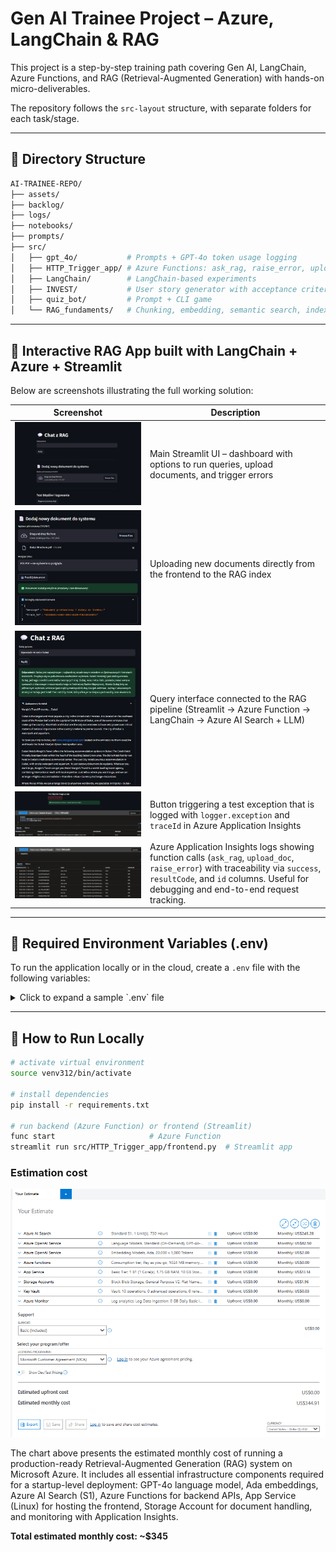 # Gen AI Trainee Project – Azure, LangChain & RAG

This project is a step-by-step training path covering Gen AI, LangChain, Azure Functions, and RAG (Retrieval-Augmented Generation) with hands-on micro-deliverables.

The repository follows the `src-layout` structure, with separate folders for each task/stage.

---

## 📁 Directory Structure

```bash
AI-TRAINEE-REPO/
├── assets/               
├── backlog/              
├── logs/                 
├── notebooks/            
├── prompts/              
├── src/
│   ├── gpt_4o/           # Prompts + GPT-4o token usage logging
│   ├── HTTP_Trigger_app/ # Azure Functions: ask_rag, raise_error, upload_doc
│   ├── LangChain/        # LangChain-based experiments
│   ├── INVEST/           # User story generator with acceptance criteria
│   ├── quiz_bot/         # Prompt + CLI game
│   └── RAG_fundaments/   # Chunking, embedding, semantic search, indexing
```

---

## 🧠 Interactive RAG App built with LangChain + Azure + Streamlit

Below are screenshots illustrating the full working solution:

| Screenshot | Description |
|-----------|-------------|
| ![mainpage](src/HTTP_Trigger_app/photos/mainpage.png) | Main Streamlit UI – dashboard with options to run queries, upload documents, and trigger errors |
| ![doc_save](src/HTTP_Trigger_app/photos/doc_save.png) | Uploading new documents directly from the frontend to the RAG index |
| ![ask_rag_dubai](src/HTTP_Trigger_app/photos/ask_rag_dubai.png) | Query interface connected to the RAG pipeline (Streamlit → Azure Function → LangChain → Azure AI Search + LLM) |
| ![raise_error](src/HTTP_Trigger_app/photos/raise_error.png) | Button triggering a test exception that is logged with `logger.exception` and `traceId` in Azure Application Insights |
| ![request](src/HTTP_Trigger_app/photos/request.png) | Azure Application Insights logs showing function calls (`ask_rag`, `upload_doc`, `raise_error`) with traceability via `success`, `resultCode`, and `id` columns. Useful for debugging and end-to-end request tracking. |

---

## 🔐 Required Environment Variables (.env)

To run the application locally or in the cloud, create a `.env` file with the following variables:

<details>
<summary>Click to expand a sample `.env` file</summary>

```env
# Azure OpenAI
API_KEY=...
API_BASE=https://<your-endpoint>.openai.azure.com
API_VERSION=2025-01-01-preview
DEPLOYMENT_NAME=gpt-4o

# Embedding
DEPLOYMENT_NAME_FOR_EMBEDDINGS=text-embedding-ada-002
EMBEDDING_MODEL_NAME=text-embedding-ada-002

# Azure AI Search (vector index)
INDEX_NAME=index-marcin
URL_RAG=https://rag-marcin.search.windows.net
API_KEY_SEARCH=...

# Azure AI Search (semantic index)
INDEX_NAME_SEM=rag-marcin-sem
URL_RAG_SEM=https://rag-marcin-sem.search.windows.net
API_KEY_SEARCH_SEM=...

# Chat model
CHAT_DEPLOYMENT_NAME=gpt-4o
CHAT_MODEL_NAME=gpt-4o

# Azure Functions – HTTP Trigger endpoints
AZURE_FUNCTION_URL=https://<your-app>.azurewebsites.net/api/ask_rag
AZURE_FUNCTION_KEY=...

UPLOAD_FUNCTION_URL=https://<your-app>.azurewebsites.net/api/upload_doc
UPLOAD_FUNCTION_KEY=...

RAISE_ERROR_URL=https://<your-app>.azurewebsites.net/api/raise_error
RAISE_ERROR_KEY=...
```
</details>

---

## 🚀 How to Run Locally

```bash
# activate virtual environment
source venv312/bin/activate

# install dependencies
pip install -r requirements.txt

# run backend (Azure Function) or frontend (Streamlit)
func start                     # Azure Function
streamlit run src/HTTP_Trigger_app/frontend.py  # Streamlit app
```

### Estimation cost
![Estymacja kosztów](assets/image.png)


The chart above presents the estimated monthly cost of running a production-ready Retrieval-Augmented Generation (RAG) system on Microsoft Azure. It includes all essential infrastructure components required for a startup-level deployment: GPT-4o language model, Ada embeddings, Azure AI Search (S1), Azure Functions for backend APIs, App Service (Linux) for hosting the frontend, Storage Account for document handling, and monitoring with Application Insights.

**Total estimated monthly cost: ~\$345**



